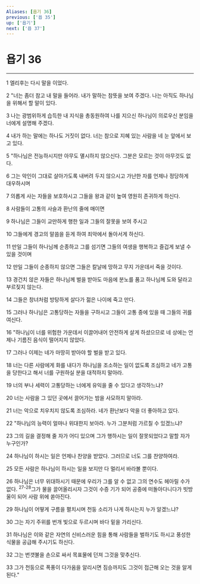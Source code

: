 ```yaml
---
Aliases: [욥기 36]
previous: ['욥 35']
up: ['욥기']
next: ['욥 37']
---
```

# 욥기 36

***


1 엘리후는 다시 말을 이었다. 

2 "너는 좀더 참고 내 말을 들어라. 내가 말하는 참뜻을 보여 주겠다. 나는 아직도 하나님을 위해서 할 말이 있다. 

3 나는 광범위하게 습득한 내 지식을 총동원하여 나를 지으신 하나님이 의로우신 분임을 너에게 설명해 주겠다. 

4 내가 하는 말에는 하나도 거짓이 없다. 너는 참으로 지혜 있는 사람을 네 눈 앞에서 보고 있다. 

5 "하나님은 전능하시지만 아무도 멸시하지 않으신다. 그분은 모르는 것이 아무것도 없다. 

6 그는 악인이 그대로 살아가도록 내버려 두지 않으시고 가난한 자를 언제나 정당하게 대우하시며 

7 의롭게 사는 자들을 보호하시고 그들을 왕과 같이 높여 영원히 존귀하게 하신다. 

8 사람들이 고통의 사슬과 환난의 줄에 매이면 

9 하나님은 그들이 교만하게 행한 일과 그들의 잘못을 보여 주시고 

10 그들에게 경고의 말씀을 듣게 하여 죄악에서 돌아서게 하신다. 

11 만일 그들이 하나님께 순종하고 그를 섬기면 그들의 여생을 행복하고 즐겁게 보낼 수 있을 것이며 

12 만일 그들이 순종하지 않으면 그들은 칼날에 망하고 무지 가운데서 죽을 것이다. 

13 경건치 않은 자들은 하나님께 벌을 받아도 마음에 분노를 품고 하나님께 도와 달라고 부르짖지 않는다. 

14 그들은 창녀처럼 방탕하게 살다가 젊은 나이에 죽고 만다. 

15 그러나 하나님은 고통당하는 자들을 구하시고 그들이 고통 중에 있을 때 그들의 귀를 여신다. 

16 "하나님이 너를 위험한 가운데서 이끌어내어 안전하게 살게 하셨으므로 네 상에는 언제나 기름진 음식이 떨어지지 않았다. 

17 그러나 이제는 네가 마땅히 받아야 할 벌을 받고 있다. 

18 너는 다른 사람에게 화를 내다가 하나님을 조소하는 일이 없도록 조심하고 네가 고통을 당한다고 해서 너를 구원하실 분을 대적하지 말아라. 

19 너의 부나 세력이 고통당하는 너에게 유익을 줄 수 있다고 생각하느냐? 

20 너는 사람을 그 있던 곳에서 끌어가는 밤을 사모하지 말아라. 

21 너는 악으로 치우치지 않도록 조심하라. 네가 환난보다 악을 더 좋아하고 있다. 

22 "하나님의 능력이 얼마나 위대한지 보아라. 누가 그분처럼 가르칠 수 있겠느냐? 

23 그의 길을 결정해 줄 자가 어디 있으며 그가 행하시는 일이 잘못되었다고 말할 자가 누구인가? 

24 하나님이 하시는 일은 언제나 찬양을 받았다. 그러므로 너도 그를 찬양하여라. 

25 모든 사람은 하나님이 하시는 일을 보지만 다 멀리서 바라볼 뿐이다. 

26 하나님은 너무 위대하시기 때문에 우리가 그를 알 수 없고 그의 연수도 헤아릴 수가 없다. <sup class="versenum">27-28</sup>그가 물을 끌어올리시자 그것이 수증 기가 되어 공중에 떠돌아다니다가 빗방울이 되어 사람 위에 쏟아진다. 

29 하나님이 어떻게 구름을 펼치시며 천둥 소리가 나게 하시는지 누가 알겠느냐? 

30 그는 자기 주위를 번개 빛으로 두르시며 바다 밑을 가리신다. 

31 하나님은 이와 같은 자연의 신비스러운 힘을 통해 사람들을 벌하기도 하시고 풍성한 식물을 공급해 주시기도 하신다. 

32 그는 번갯불을 손으로 싸서 목표물에 던져 그것을 맞추신다. 

33 그가 천둥으로 폭풍이 다가옴을 알리시면 짐승까지도 그것이 접근해 오는 것을 알게 된다."
